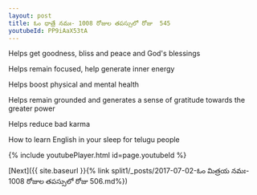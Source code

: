 ```yaml
---
layout: post
title: ఓం ధాత్రే నమః- 1008 రోజుల తపస్సులో రోజు  545
youtubeId: PP9iAaX53tA
---
```

 
 
Helps get goodness, bliss and peace and God's blessings
 
Helps remain focused, help generate inner energy 
 
Helps boost physical and mental health 
 
Helps remain grounded and generates a sense of gratitude towards the greater power 
 
Helps reduce bad karma
 
How to learn English in your sleep for telugu people
 
 
 
 


{% include youtubePlayer.html id=page.youtubeId %}
 
[Next]({{ site.baseurl }}{% link split1/_posts/2017-07-02-ఓం మిత్రయ నమః- 1008 రోజుల తపస్సులో రోజు  506.md%})
 
